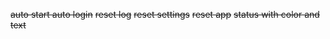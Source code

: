 ~~auto start auto login~~
~~reset log~~
~~reset settings~~
~~reset app~~
~~status with color and text~~